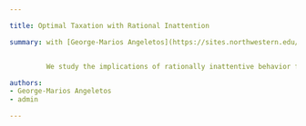```yaml
---

title: Optimal Taxation with Rational Inattention 

summary: with [George-Marios Angeletos](https://sites.northwestern.edu/angeletos/)


         We study the implications of rationally inattentive behavior for the design of optimal taxes. Our main finding is an irrelevance result-- when inattention satisfies two key properties, "invariance" and "state separability", optimal taxes satisfy exactly the same type of sufficient-statistics formula as that found in classical public finance. Away from this benchmark, inattention can lead to novel considerations for the design of optimal taxes. First, violations of state-separability generate interdependence of the optimal taxes across states. Second, violations of invariance help accommodate the idea that market may be excessively complex, even when firms are perfectly competitive. Finally, we clarify that inattention does not necessarily make agents less responsive and may thus call for _lower_ taxes. 

authors:
- George-Marios Angeletos
- admin

---
```


